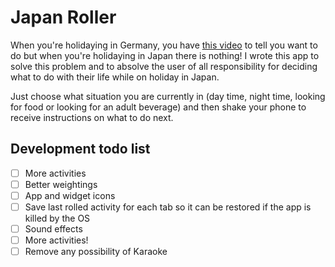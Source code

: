 Japan Roller
============

When you're holidaying in Germany, you have [this video](https://www.youtube.com/watch?v=nxKivzjCFNg) to tell you want to do but when you're holidaying in Japan there is nothing! I wrote this app to solve this problem and to absolve the user of all responsibility for deciding what to do with their life while on holiday in Japan.

Just choose what situation you are currently in (day time, night time, looking for food or looking for an adult beverage) and then shake your phone to receive instructions on what to do next.



Development todo list
---------------------

* [ ] More activities
* [ ] Better weightings
* [ ] App and widget icons
* [ ] Save last rolled activity for each tab so it can be restored if the app is killed by the OS
* [ ] Sound effects
* [ ] More activities!
* [ ] Remove any possibility of Karaoke
